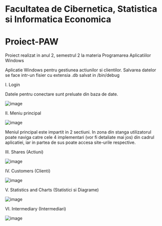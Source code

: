 # Facultatea de Cibernetica, Statistica si Informatica Economica
# Proiect-PAW
Proiect realizat in anul 2, semestrul 2 la materia Programarea Aplicatiilor Windows

Aplicatie Windows pentru gestiunea actiunilor si clientilor.
Salvarea datelor se face intr-un fisier cu extensia .db salvat in /bin/debug

I. Login

Datele pentru conectare sunt preluate din baza de date. 

![image](https://user-images.githubusercontent.com/75160001/188438577-27adc19f-ea56-4e37-8d18-16e8389cd7f8.png)

II. Meniu principal

![image](https://user-images.githubusercontent.com/75160001/188439449-17bb8488-6d7b-4d9e-8da5-96327a2671e3.png)

Meniul principal este impartit in 2 sectiuni. In zona din stanga utilizatorul poate naviga catre cele 4 implementari (vor fi detaliate mai jos) din cadrul aplicatiei, iar in partea de sus poate accesa site-urile respective.


III. Shares (Actiuni)

![image](https://user-images.githubusercontent.com/75160001/189118110-1a575b38-92e8-446e-b6e1-16fbe7c61af4.png)


IV. Customers (Clienti)

![image](https://user-images.githubusercontent.com/75160001/189118300-69a9e11e-e3bf-473c-9a42-0cfff22832e4.png)


V. Statistics and Charts (Statistici si Diagrame)

![image](https://user-images.githubusercontent.com/75160001/189118623-289934c7-de37-4b3b-91cb-50ad3a640702.png)


VI. Intermediary (Intermediari)

![image](https://user-images.githubusercontent.com/75160001/189118768-004338c0-596c-440c-a59c-8aa90934d7c2.png)
